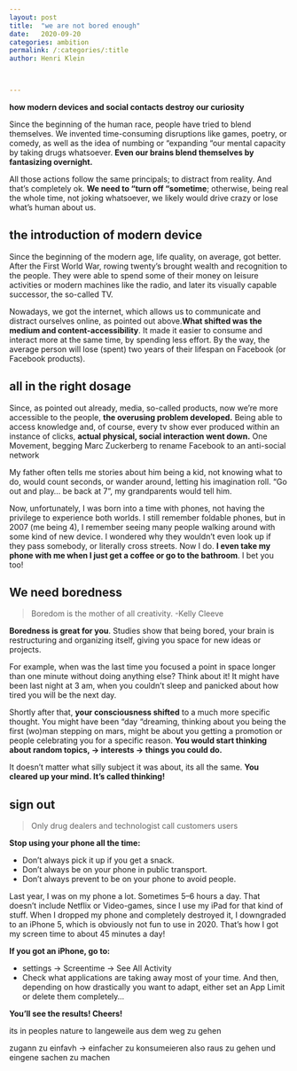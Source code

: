 ```yaml
---
layout: post
title:  "we are not bored enough"
date:   2020-09-20
categories: ambition
permalink: /:categories/:title
author: Henri Klein



---
```


**how modern devices and social contacts destroy our curiosity**

Since the beginning of the human race, people have tried to blend themselves. We invented time-consuming disruptions like games, poetry, or comedy, as well as the idea of numbing or “expanding “our mental capacity by taking drugs whatsoever. **Even our brains blend themselves by fantasizing overnight.**

All those actions follow the same principals; to distract from reality. And that’s completely ok. **We need to “turn off “sometime**; otherwise, being real the whole time, not joking whatsoever, we likely would drive crazy or lose what’s human about us.

## the introduction of modern device

Since the beginning of the modern age, life quality, on average, got better. After the First World War, rowing twenty’s brought wealth and recognition to the people. They were able to spend some of their money on leisure activities or modern machines like the radio, and later its visually capable successor, the so-called TV.

Nowadays, we got the internet, which allows us to communicate and distract ourselves online, as pointed out above.**What shifted was the medium and content-accessibility**. It made it easier to consume and interact more at the same time, by spending less effort. By the way, the average person will lose (spent) two years of their lifespan on Facebook (or Facebook products).

## all in the right dosage

Since, as pointed out already, media, so-called products, now we’re more accessible to the people, **the overusing problem developed.** Being able to access knowledge and, of course, every tv show ever produced within an instance of clicks, **actual physical, social interaction went down.** One Movement, begging Marc Zuckerberg to rename Facebook to an anti-social network

My father often tells me stories about him being a kid, not knowing what to do, would count seconds, or wander around, letting his imagination roll. “Go out and play… be back at 7”, my grandparents would tell him.

Now, unfortunately, I was born into a time with phones, not having the privilege to experience both worlds. I still remember foldable phones, but in 2007 (me being 4), I remember seeing many people walking around with some kind of new device. I wondered why they wouldn’t even look up if they pass somebody, or literally cross streets. Now I do. **I even take my phone with me when I just get a coffee or go to the bathroom**. I bet you too!

## We need boredness

> Boredom is the mother of all creativity. -Kelly Cleeve

**Boredness is great for you**. Studies show that being bored, your brain is restructuring and organizing itself, giving you space for new ideas or projects.

For example, when was the last time you focused a point in space longer than one minute without doing anything else? Think about it! It might have been last night at 3 am, when you couldn’t sleep and panicked about how tired you will be the next day.

Shortly after that, **your consciousness shifted** to a much more specific thought. You might have been “day “dreaming, thinking about you being the first (wo)man stepping on mars, might be about you getting a promotion or people celebrating you for a specific reason. **You would start thinking about random topics, → interests → things you could do.**

It doesn’t matter what silly subject it was about, its all the same. **You cleared up your mind. It’s called thinking!**

## sign out

> Only drug dealers and technologist call customers users

**Stop using your phone all the time:**

- Don’t always pick it up if you get a snack.
- Don’t always be on your phone in public transport.
- Don’t always prevent to be on your phone to avoid people.

Last year, I was on my phone a lot. Sometimes 5–6 hours a day. That doesn’t include Netflix or Video-games, since I use my iPad for that kind of stuff. When I dropped my phone and completely destroyed it, I downgraded to an iPhone 5, which is obviously not fun to use in 2020. That’s how I got my screen time to about 45 minutes a day!

**If you got an iPhone, go to:**

- settings → Screentime → See All Activity
- Check what applications are taking away most of your time. And then, depending on how drastically you want to adapt, either set an App Limit or delete them completely…

**You’ll see the results! Cheers!**

its in peoples nature to langeweile aus dem weg zu gehen

zugann zu einfavh → einfacher zu konsumeieren also raus zu gehen und eingene sachen zu machen
